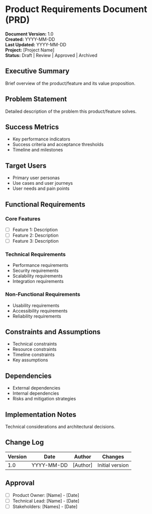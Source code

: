 # Product Requirements Document (PRD)

**Document Version:** 1.0  
**Created:** YYYY-MM-DD  
**Last Updated:** YYYY-MM-DD  
**Project:** [Project Name]  
**Status:** Draft | Review | Approved | Archived  

## Executive Summary
Brief overview of the product/feature and its value proposition.

## Problem Statement
Detailed description of the problem this product/feature solves.

## Success Metrics
- Key performance indicators
- Success criteria and acceptance thresholds
- Timeline and milestones

## Target Users
- Primary user personas
- Use cases and user journeys
- User needs and pain points

## Functional Requirements
### Core Features
- [ ] Feature 1: Description
- [ ] Feature 2: Description
- [ ] Feature 3: Description

### Technical Requirements
- Performance requirements
- Security requirements
- Scalability requirements
- Integration requirements

### Non-Functional Requirements
- Usability requirements
- Accessibility requirements
- Reliability requirements

## Constraints and Assumptions
- Technical constraints
- Resource constraints
- Timeline constraints
- Key assumptions

## Dependencies
- External dependencies
- Internal dependencies
- Risks and mitigation strategies

## Implementation Notes
Technical considerations and architectural decisions.

## Change Log
| Version | Date | Author | Changes |
|---------|------|--------|---------|
| 1.0 | YYYY-MM-DD | [Author] | Initial version |

## Approval
- [ ] Product Owner: [Name] - [Date]
- [ ] Technical Lead: [Name] - [Date]
- [ ] Stakeholders: [Names] - [Date]